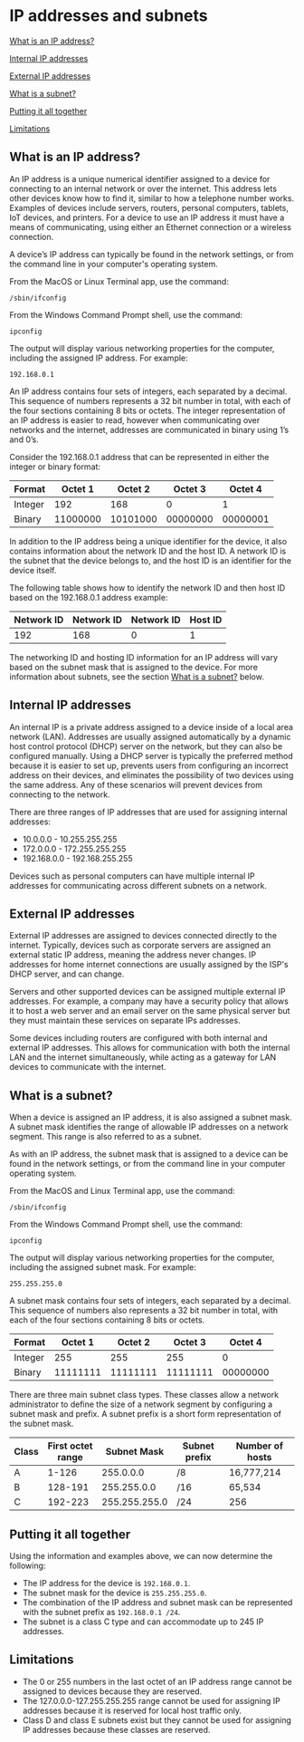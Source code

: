 # IP addresses and subnets

[What is an IP address?](#understanding-ip-addresses-and-subnets)

[Internal IP addresses](#internal-ip-addresses)

[External IP addresses](#external-ip-addresses)

[What is a subnet?](#what-is-a-subnet)

[Putting it all together](#putting-it-all-together)

[Limitations](#limitations)

## What is an IP address?

An IP address is a unique numerical identifier assigned to a device for connecting to an internal network or over the internet. This address lets other devices know how to find it, similar to how a telephone number works. Examples of devices include servers, routers, personal computers, tablets, IoT devices, and printers. For a device to use an IP address it must have a means of communicating, using either an Ethernet connection or a wireless connection.

A device’s IP address can typically be found in the network settings, or from the command line in your computer's operating system.

From the MacOS or Linux Terminal app, use the command:

```/sbin/ifconfig```

From the Windows Command Prompt shell, use the command:

```ipconfig```

The output will display various networking properties for the computer, including the assigned IP address. For example:

```192.168.0.1```

An IP address contains four sets of integers, each separated by a decimal. This sequence of numbers represents a 32 bit number in total, with each of the four sections containing 8 bits or octets. The integer representation of an IP address is easier to read, however when communicating over networks and the internet, addresses are communicated in binary using 1’s and 0’s. 

Consider the 192.168.0.1 address that can be represented in either the integer or binary format:

| Format  | Octet 1  | Octet 2  | Octet 3  | Octet 4  |
| ------- | -------- | -------- | -------- | -------- |
| Integer | 192      | 168      | 0        | 1        |
| Binary  | 11000000 | 10101000 | 00000000 | 00000001 |

In addition to the IP address being a unique identifier for the device, it also contains information about the network ID and the host ID. A network ID is the subnet that the device belongs to, and the host ID is an identifier for the device itself. 

The following table shows how to identify the network ID and then host ID based on the 192.168.0.1 address example:

| Network ID | Network ID | Network ID | Host ID |
| ---------- | ---------- | ---------- | ------- |
| 192        | 168        | 0          | 1       |

The networking ID and hosting ID information for an IP address will vary based on the subnet mask that is assigned to the device. For more information about subnets, see the section [What is a subnet?](#what-is-a-subnet) below.

## Internal IP addresses

An internal IP is a private address assigned to a device inside of a local area network (LAN). Addresses are usually assigned automatically by a dynamic host control protocol (DHCP) server on the network, but they can also be configured manually. Using a DHCP server is typically the preferred method because it is easier to set up, prevents users from configuring an incorrect address on their devices, and eliminates the possibility of two devices using the same address. Any of these scenarios will prevent devices from connecting to the network.

There are three ranges of IP addresses that are used for assigning internal addresses:

- 10.0.0.0 - 10.255.255.255
- 172.0.0.0 - 172.255.255.255
- 192.168.0.0 - 192.168.255.255

Devices such as personal computers can have multiple internal IP addresses for communicating across different subnets on a network.

## External IP addresses

External IP addresses are assigned to devices connected directly to the internet. Typically, devices such as corporate servers are assigned an external static IP address, meaning the address never changes. IP addresses for home internet connections are usually assigned by the ISP's DHCP server, and can change.

Servers and other supported devices can be assigned multiple external IP addresses. For example, a company may have a security policy that allows it to host a web server and an email server on the same physical server but they must maintain these services on separate IPs addresses.

Some devices including routers are configured with both internal and external IP addresses. This allows for communication with both the internal LAN and the internet simultaneously, while acting as a gateway for LAN devices to communicate with the internet.


## What is a subnet?

When a device is assigned an IP address, it is also assigned a subnet mask. A subnet mask identifies the range of allowable IP addresses on a network segment. This range is also referred to as a subnet.

As with an IP address, the subnet mask that is assigned to a device can be found in the network settings, or from the command line in your computer operating system.

From the MacOS and Linux Terminal app, use the command:

```/sbin/ifconfig```

From the Windows Command Prompt shell, use the command:

```ipconfig```

The output will display various networking properties for the computer, including the assigned subnet mask. For example:

```255.255.255.0```

A subnet mask contains four sets of integers, each separated by a decimal. This sequence of numbers also represents a 32 bit number in total, with each of the four sections containing 8 bits or octets.


| Format  | Octet  1 | Octet  2 | Octet  3 | Octet 4  |
| ------- | -------- | -------- | -------- | -------- |
| Integer | 255      | 255      | 255      | 0        |
| Binary  | 11111111 | 11111111 | 11111111 | 00000000 |

There are three main subnet class types. These classes allow a network administrator to define the size of a network segment by configuring a subnet mask and prefix. A subnet prefix is a short form representation of the subnet mask.

| Class | First octet range | Subnet Mask   | Subnet prefix | Number of hosts |
| ----- | ----------------- | ------------- | ------------- | --------------- |
| A     | 1-126             | 255.0.0.0     | /8            | 16,777,214      |
| B     | 128-191           | 255.255.0.0   | /16           | 65,534          |
| C     | 192-223           | 255.255.255.0 | /24           | 256             |


## Putting it all together

Using the information and examples above, we can now determine the following:

- The IP address for the device is ```192.168.0.1```.
- The subnet mask for the device is ```255.255.255.0```.
- The combination of the IP address and subnet mask can be represented with the subnet prefix as ```192.168.0.1 /24```.
- The subnet is a class C type and can accommodate up to 245 IP addresses.

## Limitations

- The 0 or 255 numbers in the last octet of an IP address range cannot be assigned to devices because they are reserved.
- The 127.0.0.0-127.255.255.255 range cannot be used for assigning IP addresses because it is reserved for local host traffic only.
- Class D and class E subnets exist but they cannot be used for assigning IP addresses because these classes are reserved.
